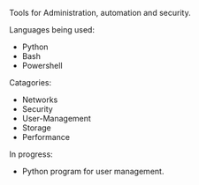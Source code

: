Tools for Administration, automation and security.

Languages being used:
 - Python
 - Bash
 - Powershell

Catagories:
 - Networks
 - Security
 - User-Management
 - Storage
 - Performance

In progress:
 - Python program for user management.
